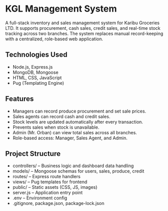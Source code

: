 # KGL Management System

A full-stack inventory and sales management system for Karibu Groceries LTD. It supports procurement, cash sales, credit sales, and real-time stock tracking across two branches. The system replaces manual record-keeping with a centralized, role-based web application.

## Technologies Used

- Node.js, Express.js  
- MongoDB, Mongoose     
- HTML, CSS, JavaScript  
- Pug (Templating Engine)

## Features

- Managers can record produce procurement and set sale prices.
- Sales agents can record cash and credit sales.
- Stock levels are updated automatically after every transaction.
- Prevents sales when stock is unavailable.
- Admin (Mr. Orban) can view total sales across all branches.
- Role-based access: Manager, Sales Agent, and Admin.

## Project Structure

- controllers/ – Business logic and dashboard data handling  
- models/ – Mongoose schemas for users, sales, produce, credit  
- routes/ – Express route handlers  
- views/ – Pug templates for frontend  
- public/ – Static assets (CSS, JS, images)  
- server.js – Application entry point  
- .env – Environment config  
- .gitignore, package.json, package-lock.json



